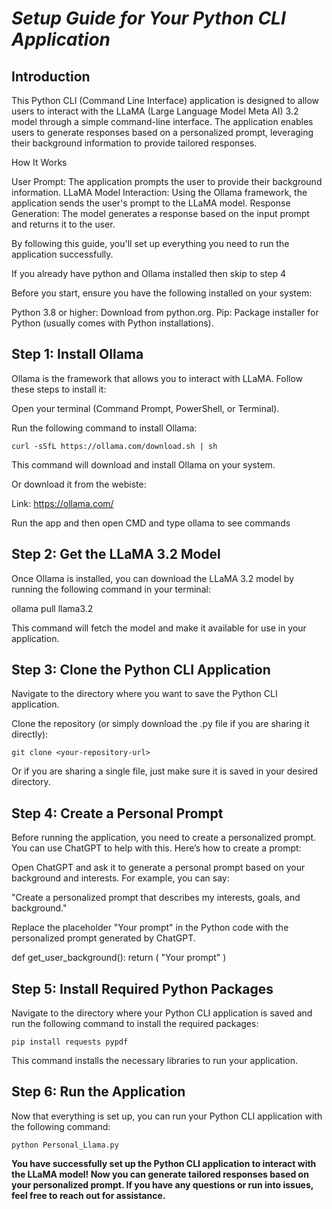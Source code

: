 # ***Setup Guide for Your Python CLI Application***

## Introduction

This Python CLI (Command Line Interface) application is designed to allow users to interact with the LLaMA (Large Language Model Meta AI) 3.2 model through a simple command-line interface. The application enables users to generate responses based on a personalized prompt, leveraging their background information to provide tailored responses.

How It Works

  User Prompt: The application prompts the user to provide their background information.
  LLaMA Model Interaction: Using the Ollama framework, the application sends the user's prompt to the LLaMA model.
  Response Generation: The model generates a response based on the input prompt and returns it to the user.

By following this guide, you'll set up everything you need to run the application successfully.


If you already have python and Ollama installed then skip to step 4

Before you start, ensure you have the following installed on your system:

  Python 3.8 or higher: Download from python.org.
  Pip: Package installer for Python (usually comes with Python installations).

## Step 1: Install Ollama

Ollama is the framework that allows you to interact with LLaMA. Follow these steps to install it:

  Open your terminal (Command Prompt, PowerShell, or Terminal).

  Run the following command to install Ollama:


    curl -sSfL https://ollama.com/download.sh | sh

  This command will download and install Ollama on your system.

  
  Or download it from the webiste:

  Link: https://ollama.com/

  Run the app and then open CMD and type ollama to see commands



## Step 2: Get the LLaMA 3.2 Model

Once Ollama is installed, you can download the LLaMA 3.2 model by running the following command in your terminal:


ollama pull llama3.2

This command will fetch the model and make it available for use in your application.

## Step 3: Clone the Python CLI Application

  Navigate to the directory where you want to save the Python CLI application.

  Clone the repository (or simply download the .py file if you are sharing it directly):

    git clone <your-repository-url>

  Or if you are sharing a single file, just make sure it is saved in your desired directory.

## Step 4: Create a Personal Prompt

Before running the application, you need to create a personalized prompt. You can use ChatGPT to help with this. Here’s how to create a prompt:

Open ChatGPT and ask it to generate a personal prompt based on your background and interests. For example, you can say:

"Create a personalized prompt that describes my interests, goals, and background."

Replace the placeholder "Your prompt" in the Python code with the personalized prompt generated by ChatGPT.


def get_user_background():
    return (
       "Your prompt"
    )



## Step 5: Install Required Python Packages

Navigate to the directory where your Python CLI application is saved and run the following command to install the required packages:


    pip install requests pypdf

This command installs the necessary libraries to run your application.

## Step 6: Run the Application

Now that everything is set up, you can run your Python CLI application with the following command:


    python Personal_Llama.py


**You have successfully set up the Python CLI application to interact with the LLaMA model! Now you can generate tailored responses based on your personalized prompt. If you have any questions or run into issues, feel free to reach out for assistance.**

